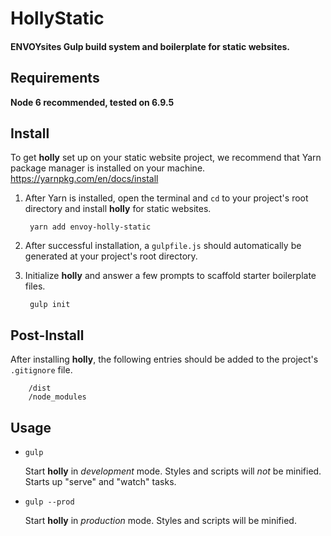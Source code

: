 # HollyStatic

#### ENVOYsites Gulp build system and boilerplate for static websites.

## Requirements
**Node 6 recommended, tested on 6.9.5**

## Install
To get **holly** set up on your static website project, we recommend that Yarn package manager is installed on your machine. 
https://yarnpkg.com/en/docs/install

1. After Yarn is installed, open the terminal and `cd` to your project's root directory and install **holly** for static websites.

        yarn add envoy-holly-static

2. After successful installation, a `gulpfile.js` should automatically be generated at your project's root directory. 

3. Initialize **holly** and answer a few prompts to scaffold starter boilerplate files. 

        gulp init

## Post-Install
After installing **holly**, the following entries should be added to the project's `.gitignore` file.

        /dist
        /node_modules

## Usage

* `gulp`

    Start **holly** in *development* mode. Styles and scripts will *not* be minified. Starts up "serve" and "watch" tasks. 

* `gulp --prod`

    Start **holly** in *production* mode. Styles and scripts will be minified.
